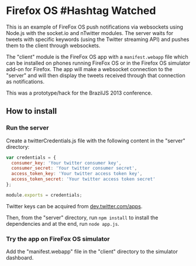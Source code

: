 Firefox OS #Hashtag Watched 
==================================================

This is an example of FireFox OS push notifications via websockets using Node.js with the socket.io and nTwitter modules. The server waits for tweets with specific keywords (using the Twitter streaming API) and pushes them to the client through websockets.

The "client" module is the FireFox OS app with a `manifest.webapp` file which can be installed on phones running FireFox OS or in the Firefox OS simulator add-on for Firefox. The app will make a websocket connection to the "server" and will then display the tweets received through that connection as notifications.

This was a prototype/hack for the BrazilJS 2013 conference.

## How to install

### Run the server

Create a twitterCredentials.js file with the following content in the "server" directory:

``` javascript
var credentials = {
  consumer_key: 'Your twitter consumer key',
  consumer_secret: 'Your twitter consumer secret',
  access_token_key: 'Your twitter access token key',
  access_token_secret: 'Your twitter access token secret'
};

module.exports = credentials;
```

Twitter keys can be acquired from [dev.twitter.com/apps](https://dev.twitter.com/apps).

Then, from the "server" directory, run `npm install` to install the dependencies and at the end, run `node app.js`.

### Try the app on FireFox OS simulator

Add the "manifest.webapp" file in the "client" directory to the simulator dashboard.
